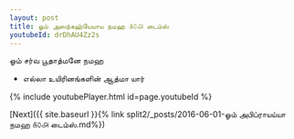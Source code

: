 ```yaml
---
layout: post
title: ஓம் அஸந்கஹ்யேயாய நமஹ ௧௦௮ டைம்ஸ்
youtubeId: drDhAU4Zz2s
---
```

 
 
 ஓம் சர்வ பூதாத்மனே நமஹ  
 
 -  எல்லா உயிரினங்களின் ஆத்மா யார் 
 
  
 
  
 
 
 
 
 
 


{% include youtubePlayer.html id=page.youtubeId %}
 
[Next]({{ site.baseurl }}{% link  split2/_posts/2016-06-01-ஓம் அபிப்ராயய்யா நமஹ ௧௦௮ டைம்ஸ்.md%})
 
